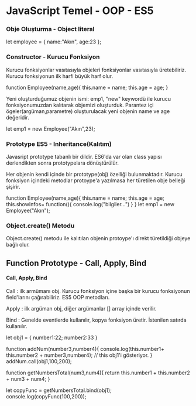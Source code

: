 # JavaScript Temel - OOP - ES5


### Obje Oluşturma - Object literal

let employee = {
    name:"Akın",
    age:23
};

### Constructor - Kurucu Fonksiyon

Kurucu fonksiyonlar vasıtasıyla objeleri fonksiyonlar vasıtasıyla üretebiliriz.
Kurucu fonksiyonun ilk harfi büyük harf olur.

function Employee(name,age){
    this.name = name;
    this.age = age;
}

Yeni oluşturduğumuz objenin ismi: emp1, "new" keywordü ile kurucu fonksiyonumuzdan kalıtarak objemizi oluşturduk. Parantez içi ögeler(argüman,parametre) oluşturulacak yeni objenin name ve age değeridir.

let emp1 = new Employee("Akın",23);

### Prototype ES5 - Inheritance(Kalıtım)

Javasript prototype tabanlı bir dildir. ES6'da var olan class yapısı derlendikten sonra prototypelara dönüştürülür.

Her objenin kendi içinde bir prototype(obj) özelliği bulunmaktadır.
Kurucu fonksiyon içindeki metodlar protoype'a yazılmasa her türetilen obje belleği şişirir.

function Employee(name,age){
    this.name = name;
    this.age = age;
    this.showInfos= function(){ 
        console.log("bilgiler...")
    }
}
let emp1 = new Employee("Akın");


### Object.create() Metodu

Object.create() metodu ile kalıtılan objenin protoype'ı direkt türetildiği objeye bağlı olur.


## Function Prototype - Call, Apply, Bind

#### Call, Apply, Bind

Call : ilk armümanı obj. Kurucu fonksiyon içine başka bir kurucu fonksiyonun field'larını çağırabiliriz. ES5 OOP metodları.

Apply : ilk argüman obj, diğer argümanlar [] array içinde verilir.

Bind : Genelde eventlerde kullanılır, kopya fonksiyon üretir. İstenilen satırda kullanılır.

let obj1 = {
    number1:22;
    number2:33
}

function addNum(number3,number4){
    console.log(this.number1+ this.number2 + number3,number4);
    // this obj1'i gösteriyor.
}
addNum.call(obj1,100,200);


function getNumbersTotal(num3,num4){
    return this.number1 + this.number2 + num3 + num4;
}

let copyFunc = getNumbersTotal.bind(obj1);
console.log(copyFunc(100,200));